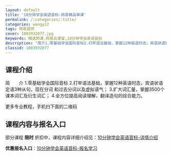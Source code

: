 ```yaml
---
layout: default
title: '10分钟学会英语音标-网易精品单课'
permalink: /:categories/:title/
categories: wangyi2
tags: 网易提供
cover: 1003932077.jpg
keywords: 精选网课,网易云课堂,10分钟学会英语音标
description: "简介1.零基础学会国际音标2.打牢语法基础，掌握12种英语时态，宾语状语定语3种从句，现在分词和过去分词以及虚拟语气；3.扩大词汇量，掌握3500个课本词汇及衍生词汇；4.全方位提高阅读理解"
classid: 1003932077
---
```


## 课程介绍

简　　介
1.零基础学会国际音标
2.打牢语法基础，掌握12种英语时态，宾语状语定语3种从句，现在分词  和过去分词以及虚拟语气；
3.扩大词汇量，掌握3500个课本词汇及衍生词汇；
4.全方位提高阅读理解，翻译造句的综合能力。

更多专业教程，手机扫下面的二维码

## 课程内容与报名入口

部分课程 **限时** 折扣中，课程内容详细介绍见：[10分钟学会英语音标-详情介绍](https://study.163.com/course/introduction/1003932077.htm?share=1&shareId=1025206652&utm_campaign=share&utm_medium=iphoneShare&utm_source=&utm_u=1025206652)

**优惠报名入口**：[10分钟学会英语音标-报名学习](https://study.163.com/course/introduction/1003932077.htm?share=1&shareId=1025206652&utm_campaign=share&utm_medium=iphoneShare&utm_source=&utm_u=1025206652)

